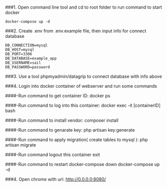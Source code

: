 ###1. Open command line tool and cd to root folder to run command to start docker

    docker-compose up -d

###2. Create .env from .env.example file, then input info for connect database

    DB_CONNECTION=mysql
    DB_HOST=mysql
    DB_PORT=3306
    DB_DATABASE=example_app
    DB_USERNAME=sail
    DB_PASSWORD=password


###3. Use a tool phpmyadmin/datagrip to connect database with info above

###4. Login into docker container of webserver and run some commands

####-Run command to get container ID:
    docker ps

####-Run command to log into this container:
    docker exec -it [containerID] bash

####-Run command to install vendor:
    composer install

####-Run command to genarate key:
    php artisan key:generate

####-Run command to apply migration( create tables to mysql ):
    php artisan migrate

####-Run command logout this container
    exit

####-Run command to restart
    docker-compose down
    docker-compose up -d

###4. Open chrome with url:
   http://0.0.0.0:8080/


